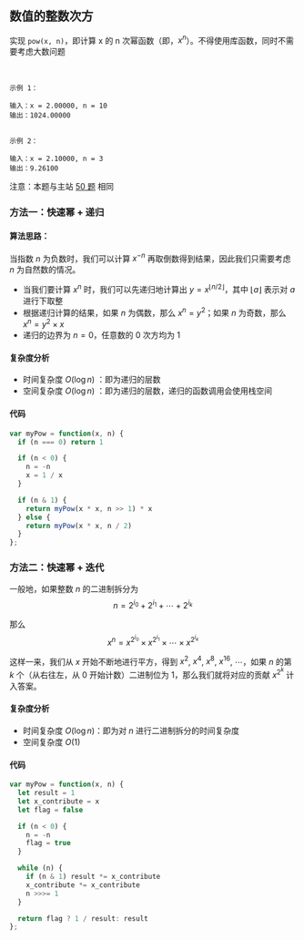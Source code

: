 ## 数值的整数次方
实现 `pow(x, n)`，即计算 x 的 n 次幂函数（即，$x^n$）。不得使用库函数，同时不需要考虑大数问题

 
```
示例 1：

输入：x = 2.00000, n = 10
输出：1024.00000


示例 2：

输入：x = 2.10000, n = 3
输出：9.26100
```

注意：本题与主站 [50 题](https://leetcode-cn.com/problems/powx-n/) 相同

###  方法一：快速幂 + 递归
#### 算法思路：
当指数 $n$ 为负数时，我们可以计算 $x^{-n}$ 再取倒数得到结果，因此我们只需要考虑 $n$ 为自然数的情况。

- 当我们要计算 $x^n$ 时，我们可以先递归地计算出 $y = x^{\lfloor n/2 \rfloor}$，其中 $\lfloor a \rfloor$ 表示对 $a$ 进行下取整
- 根据递归计算的结果，如果 $n$ 为偶数，那么 $x^n = y^2$；如果 $n$ 为奇数，那么 $x^n = y^2 \times x$
- 递归的边界为 $n = 0$，任意数的 $0$ 次方均为 $1$

#### 复杂度分析
- 时间复杂度 $O(\log n)$ ：即为递归的层数
- 空间复杂度 $O(\log n)$ ：即为递归的层数，递归的函数调用会使用栈空间

#### 代码
```JavaScript
var myPow = function(x, n) {
  if (n === 0) return 1

  if (n < 0) {
    n = -n
    x = 1 / x
  }

  if (n & 1) {
    return myPow(x * x, n >> 1) * x
  } else {
    return myPow(x * x, n / 2)
  }
};
```
### 方法二：快速幂 + 迭代

一般地，如果整数 $n$ 的二进制拆分为
$$
n = 2^{i_0} + 2^{i_1} + \cdots + 2^{i_k}
$$

那么
$$
x^n = x^{2^{i_0}} \times x^{2^{i_1}} \times \cdots \times x^{2^{i_k}}
$$

这样一来，我们从 $x$ 开始不断地进行平方，得到 $x^2$, $x^4$, $x^8$, $x^{16}$, $\cdots$，如果 $n$ 的第 $k$ 个（从右往左，从 $0$ 开始计数）二进制位为 $1$，那么我们就将对应的贡献 $x^{2^k}$ 计入答案。

#### 复杂度分析
- 时间复杂度 $O(\log n)$：即为对 $n$ 进行二进制拆分的时间复杂度
- 空间复杂度 $O(1)$

#### 代码
```JavaScript
var myPow = function(x, n) {
  let result = 1
  let x_contribute = x
  let flag = false

  if (n < 0) {
    n = -n
    flag = true
  }

  while (n) {
    if (n & 1) result *= x_contribute
    x_contribute *= x_contribute
    n >>>= 1
  }

  return flag ? 1 / result: result
};
```
